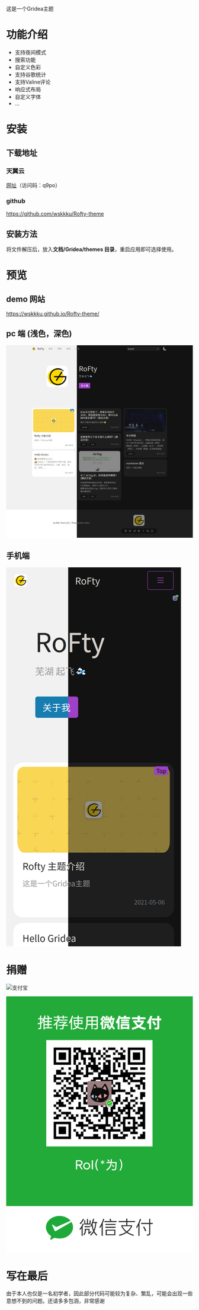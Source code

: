 这是一个Gridea主题
<!-- more -->
# 功能介绍
+ 支持夜间模式
+ 搜索功能
+ 自定义色彩
+ 支持谷歌统计
+ 支持Valine评论
+ 响应式布局
+ 自定义字体
+  …
# 安装
## 下载地址
### 天翼云
[网址]()（访问码：q9po）
### github
https://github.com/wskkku/Rofty-theme
## 安装方法
将文件解压后，放入**文档/Gridea/themes 目录**，重启应用即可选择使用。
# 预览
## demo 网站
https://wskkku.github.io/Rofty-theme/
## pc 端 (浅色，深色)
![主页](/post-images/index.png)
## 手机端
![](/post-images/index-m.png)
 # 捐赠

![支付宝](/post-images/zhifubao.png)

![微信](/post-images/weixin.png)
       
# 写在最后
由于本人也仅是一名初学者，因此部分代码可能较为复杂、繁乱，可能会出现一些意想不到的问题。还请多多包涵，非常感谢
